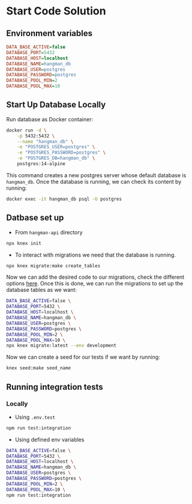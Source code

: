 # Start Code Solution

## Environment variables

```ini
DATA_BASE_ACTIVE=false
DATABASE_PORT=5432
DATABASE_HOST=localhost
DATABASE_NAME=hangman_db
DATABASE_USER=postgres
DATABASE_PASSWORD=postgres
DATABASE_POOL_MIN=2
DATABASE_POOL_MAX=10
```

## Start Up Database Locally

Run database as Docker container:

```bash
docker run -d \
    -p 5432:5432 \
    --name "hangman_db" \
    -e "POSTGRES_USER=postgres" \
    -e "POSTGRES_PASSWORD=postgres" \
    -e "POSTGRES_DB=hangman_db" \
    postgres:14-alpine
```

This command creates a new postgres server whose default database is `hangman_db`. Once the database is running, we can check its content by running:

```bash
docker exec -it hangman_db psql -U postgres
```


## Datbase set up

* From `hangman-api` directory

```bash
npx knex init
```

* To interact with migrations we need that the database is running.

```bash
npx knex migrate:make create_tables 
```

Now we can add the desired code to our migrations, check the different options [here](https://knexjs.org/guide/schema-builder.html). Once this is done, we can run the migrations to set up the database tables as we want:

```bash
DATA_BASE_ACTIVE=false \
DATABASE_PORT=5432 \
DATABASE_HOST=localhost \
DATABASE_NAME=hangman_db \
DATABASE_USER=postgres \
DATABASE_PASSWORD=postgres \
DATABASE_POOL_MIN=2 \
DATABASE_POOL_MAX=10 \
npx knex migrate:latest --env development
```

Now we can create a seed for our tests if we want by running:

```bash
knex seed:make seed_name
```

## Running integration tests

### Locally

* Using `.env.test`

```bash
npm run test:integration 
```

* Using defined env variables

```bash
DATA_BASE_ACTIVE=false \
DATABASE_PORT=5432 \
DATABASE_HOST=localhost \
DATABASE_NAME=hangman_db \
DATABASE_USER=postgres \
DATABASE_PASSWORD=postgres \
DATABASE_POOL_MIN=2 \
DATABASE_POOL_MAX=10 \
npm run test:integration
```
